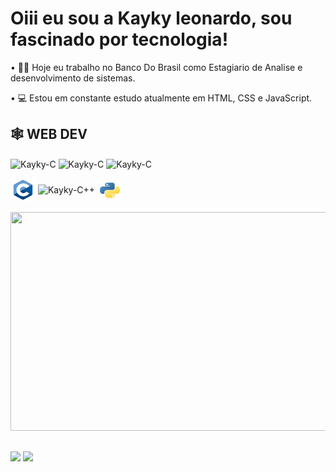 # Oiii eu sou a Kayky leonardo, sou fascinado por tecnologia!

• 👨‍💻 Hoje eu trabalho no Banco Do Brasil como Estagiario de Analise e desenvolvimento de sistemas.<p>
• 💻 Estou em constante estudo atualmente em HTML, CSS e JavaScript.

## 🕸️ **WEB DEV**
<div style="display: inline_block">
         <img align="center" alt="Kayky-C" src="https://img.shields.io/badge/HTML5-E34F26?style=for-the-badge&logo=html5&logoColor=white "HTML"">
         <img align="center" alt="Kayky-C" src="https://img.shields.io/badge/CSS3-1572B6?style=for-the-badge&logo=css3&logoColor=white "CSS"">
         <img align="center" alt="Kayky-C" src=https://img.shields.io/badge/JavaScript-F7DF1E?style=for-the-badge&logo=javascript&logoColor=black "JavaScript"><p></p>
   <img align="center" alt="Kayky-C" height="37" width="40" src="https://raw.githubusercontent.com/github/explore/f3e22f0dca2be955676bc70d6214b95b13354ee8/topics/c/c.png">
   <img align="center" alt="Kayky-C++" height="30" width="31" src="https://raw.githubusercontent.com/isocpp/logos/master/cpp_logo.png">
   
   <img align="center" alt="Kayky-Python" height="30" width="40" src="https://raw.githubusercontent.com/devicons/devicon/master/icons/python/python-original.svg">
 
</div>
<br>
   <div align="rigth">
   <img height="350" width="520" src="https://user-images.githubusercontent.com/56660285/143543415-029d3c40-da3c-4b8b-a57f-e5191d4f4e0b.gif"/>
   </div>

  ##
 
<div> 

  <a align="center" href = "Kaykyleonardo487@gmail.com"><img src="https://img.shields.io/badge/-Gmail-%23333?style=for-the-badge&logo=gmail&logoColor=white" target="_blank"></a>
  <a align="center" href="https://www.linkedin.com/in/kaykyleonardo18" target="_blank"><img src="https://img.shields.io/badge/-LinkedIn-%230077B5?style=for-the-badge&logo=linkedin&logoColor=white" target="_blank"></a> 
  
</div>

